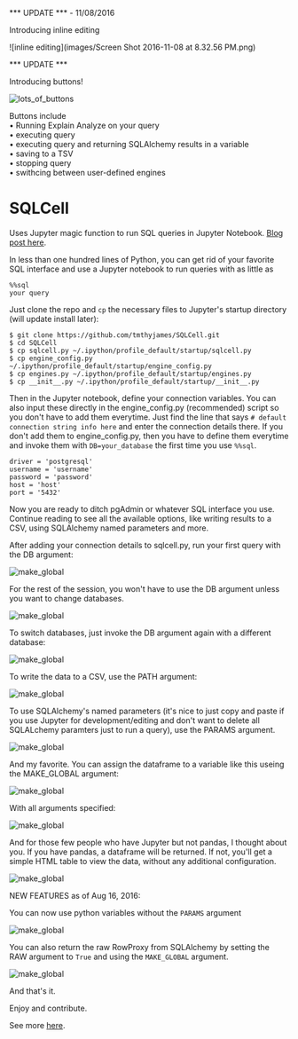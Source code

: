 *** UPDATE ***  -  11/08/2016

Introducing inline editing

![inline editing](images/Screen Shot 2016-11-08 at 8.32.56 PM.png)

*** UPDATE ***

Introducing buttons!

![lots_of_buttons](images/buttons.png?raw=true)

Buttons include </br> • Running Explain Analyze on your query </br> • executing query </br> • executing query and returning SQLAlchemy results in a variable </br> • saving to a TSV </br> • stopping query </br> • swithcing between user-defined engines 

# SQLCell
Uses Jupyter magic function to run SQL queries in Jupyter Notebook. <a href="https://gist.github.com/tmthyjames/1366b21d0efffb73f1a91361a25b9a55">Blog post here</a>.

In less than one hundred lines of Python, you can get rid of your favorite SQL interface and
use a Jupyter notebook to run queries with as little as 

    %%sql
    your query
    
Just clone the repo and `cp` the necessary files to Jupyter's startup directory (will update install later):

    $ git clone https://github.com/tmthyjames/SQLCell.git
    $ cd SQLCell
    $ cp sqlcell.py ~/.ipython/profile_default/startup/sqlcell.py
    $ cp engine_config.py ~/.ipython/profile_default/startup/engine_config.py
    $ cp engines.py ~/.ipython/profile_default/startup/engines.py
    $ cp __init__.py ~/.ipython/profile_default/startup/__init__.py
    
Then in the Jupyter notebook, define your connection variables. You can also input these directly 
in the engine_config.py (recommended) script so you don't have to add them everytime. Just find the line that says
`# default connection string info here` and enter the connection details there. If you don't add them to engine_config.py, 
then you have to define them everytime and invoke them with `DB=your_database` the first time you use `%%sql`.

    driver = 'postgresql'
    username = 'username'
    password = 'password'
    host = 'host'
    port = '5432'
    
Now you are ready to ditch pgAdmin or whatever SQL interface you use. Continue reading to see all the available 
options, like writing results to a CSV, using SQLAlchemy named parameters and more.

After adding your connection details to sqlcell.py, run your first query with the DB argument:

![make_global](images/initial.png?raw=true)

For the rest of the session, you won't have to use the DB argument unless you want to change
databases.

![make_global](images/second_run.png?raw=true)

To switch databases, just invoke the DB argument again with a different database:

![make_global](images/change_db_name.png?raw=true)

To write the data to a CSV, use the PATH argument:

![make_global](images/to_csv.png?raw=true)

To use SQLAlchemy's named parameters (it's nice to just copy and paste if you use Jupyter for 
development/editing and don't want to delete all SQLALchemy paramters just to run a query), use
the PARAMS argument.

![make_global](images/named_params.png?raw=true)

And my favorite. You can assign the dataframe to a variable like this useing the MAKE_GLOBAL argument:

![make_global](images/make_global.png?raw=true)

With all arguments specified:

![make_global](images/all_options.png?raw=true)

And for those few people who have Jupyter but not pandas, I thought about you. If you have pandas, a dataframe
will be returned. If not, you'll get a simple HTML table to view the data, without any additional configuration.

![make_global](images/without_pandas.png?raw=true)

NEW FEATURES as of Aug 16, 2016:

You can now use python variables without the `PARAMS` argument

![make_global](images/remove_PARAMS.png?raw=true)

You can also return the raw RowProxy from SQLAlchemy by setting the RAW argument to `True` and using the `MAKE_GLOBAL`
argument.

![make_global](images/returnraw.png?raw=true)
    
And that's it. 

Enjoy and contribute.

See more <a href="https://gist.github.com/tmthyjames/1366b21d0efffb73f1a91361a25b9a55">here</a>.
